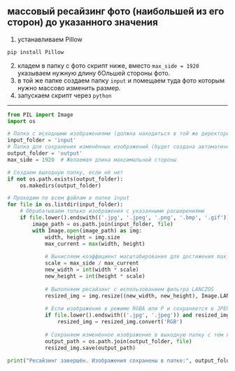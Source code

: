 ## массовый ресайзинг фото (наибольшей из его сторон) до указанного значения

1. устанавливаем Pillow
```cmd
pip install Pillow
```

2. кладем в папку с фото скрипт ниже, вместо `max_side = 1920` указываем нужную длину бОльшей стороны фото. 
3. в той же папке создаем папку `input` и помещаем туда фото которым нужно массово изменить размер.
4. запускаем скрипт через `python`

---

```python
from PIL import Image
import os

# Папка с исходными изображениями (должна находиться в той же директории, что и скрипт)
input_folder = 'input'
# Папка для сохранения изменённых изображений (будет создана автоматически)
output_folder = 'output'
max_side = 1920  # Желаемая длина максимальной стороны

# Создаем выходную папку, если её нет
if not os.path.exists(output_folder):
    os.makedirs(output_folder)

# Проходим по всем файлам в папке input
for file in os.listdir(input_folder):
    # Обрабатываем только изображения с указанными расширениями
    if file.lower().endswith(('.jpg', '.jpeg', '.png', '.bmp', '.gif')):
        image_path = os.path.join(input_folder, file)
        with Image.open(image_path) as img:
            width, height = img.size
            max_current = max(width, height)
            
            # Вычисляем коэффициент масштабирования для достижения max_side
            scale = max_side / max_current
            new_width = int(width * scale)
            new_height = int(height * scale)
            
            # Выполняем ресайзинг с использованием фильтра LANCZOS
            resized_img = img.resize((new_width, new_height), Image.LANCZOS)
            
            # Если изображение в режиме RGBA или P и сохраняется в JPEG, конвертируем в RGB
            if file.lower().endswith(('.jpg', '.jpeg')) and resized_img.mode in ('RGBA', 'P'):
                resized_img = resized_img.convert('RGB')
            
            # Сохраняем изменённое изображение в выходную папку с тем же именем файла
            output_path = os.path.join(output_folder, file)
            resized_img.save(output_path)
            
print("Ресайзинг завершён. Изображения сохранены в папке:", output_folder)

```
